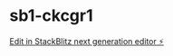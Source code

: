 # sb1-ckcgr1

[Edit in StackBlitz next generation editor ⚡️](https://stackblitz.com/~/github.com/Safwannkk/sb1-ckcgr1)